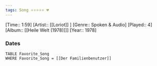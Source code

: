 ```yaml
---
tags: Song ⭐⭐⭐⭐⭐ 💔
---
```

[Time:: 1:59]
[Artist:: [[Loriot]] ]
[Genre:: Spoken & Audio]
[Played:: 4]
[Album:: [[Heile Welt (1978)]]]
[Year:: 1978]
### Dates
````dataview
TABLE Favorite_Song
WHERE Favorite_Song = [[Der Familienbenutzer]]
````